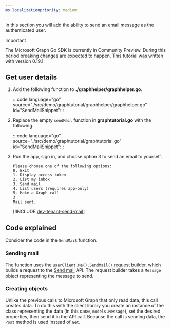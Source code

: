 ```yaml
---
ms.localizationpriority: medium
---
```


<!-- markdownlint-disable MD041 -->

In this section you will add the ability to send an email message as the authenticated user.

> [!IMPORTANT]
> The Microsoft Graph Go SDK is currently in Community Preview. During this period breaking changes are expected to happen. This tutorial was written with version 0.19.1.

## Get user details

1. Add the following function to **./graphhelper/graphhelper.go**.

    :::code language="go" source="./src/demo/graphtutorial/graphhelper/graphhelper.go" id="SendMailSnippet":::

1. Replace the empty `sendMail` function in **graphtutorial.go** with the following.

    :::code language="go" source="./src/demo/graphtutorial/graphtutorial.go" id="SendMailSnippet":::

1. Run the app, sign in, and choose option 3 to send an email to yourself.

    ```Shell
    Please choose one of the following options:
    0. Exit
    1. Display access token
    2. List my inbox
    3. Send mail
    4. List users (requires app-only)
    5. Make a Graph call
    3
    Mail sent.
    ```

    [!INCLUDE [dev-tenant-send-mail](../shared/dev-tenant-send-mail.md)]

## Code explained

Consider the code in the `SendMail` function.

### Sending mail

The function uses the `userClient.Me().SendMail()` request builder, which builds a request to the [Send mail](/graph/api/user-sendmail) API. The request builder takes a `Message` object representing the message to send.

### Creating objects

Unlike the previous calls to Microsoft Graph that only read data, this call creates data. To do this with the client library you create an instance of the class representing the data (in this case, `models.Message`), set the desired properties, then send it in the API call. Because the call is sending data, the `Post` method is used instead of `Get`.

